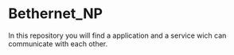# Bethernet_NP
In this repository you will find a application and a service wich can communicate with each other.
